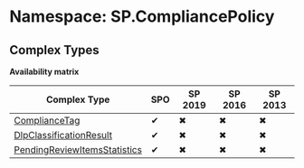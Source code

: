 # Namespace: SP.CompliancePolicy

## Complex Types

**Availability matrix**

Complex Type | SPO | SP 2019 | SP 2016 | SP 2013
----------|-----|---------|---------|--------
[ComplianceTag](./ComplexTypes/ComplianceTag.md) | ✔ | ✖ | ✖ | ✖
[DlpClassificationResult](./ComplexTypes/DlpClassificationResult.md) | ✔ | ✖ | ✖ | ✖
[PendingReviewItemsStatistics](./ComplexTypes/PendingReviewItemsStatistics.md) | ✔ | ✖ | ✖ | ✖
